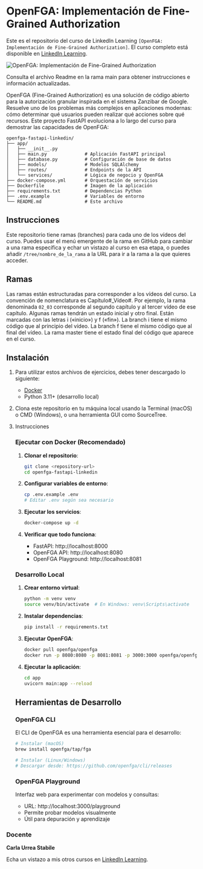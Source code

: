 # OpenFGA: Implementación de Fine-Grained Authorization		

Este es el repositorio del curso de LinkedIn Learning `[OpenFGA: Implementación de Fine-Grained Authorization]`. El curso completo está disponible en [LinkedIn Learning][lil-course-url].

![OpenFGA: Implementación de Fine-Grained Authorization][lil-thumbnail-url] 

Consulta el archivo Readme en la rama main para obtener instrucciones e información actualizadas.

OpenFGA (Fine-Grained Authorization) es una solución de código abierto para la autorización granular inspirada en el sistema Zanzibar de Google. Resuelve uno de los problemas más complejos en aplicaciones modernas: cómo determinar qué usuarios pueden realizar qué acciones sobre qué recursos.
Este proyecto FastAPI evoluciona a lo largo del curso para demostrar las capacidades de OpenFGA:

```
openfga-fastapi-linkedin/
├── app/
│   ├── __init__.py
│   ├── main.py              # Aplicación FastAPI principal
│   ├── database.py          # Configuración de base de datos
│   ├── models/              # Modelos SQLAlchemy
│   ├── routes/              # Endpoints de la API
│   └── services/            # Lógica de negocio y OpenFGA
├── docker-compose.yml       # Orquestación de servicios
├── Dockerfile               # Imagen de la aplicación
├── requirements.txt         # Dependencias Python
├── .env.example             # Variables de entorno
└── README.md                # Este archivo
```

## Instrucciones

Este repositorio tiene ramas (branches) para cada uno de los vídeos del curso. Puedes usar el menú emergente de la rama en GitHub para cambiar a una rama específica y echar un vistazo al curso en esa etapa, o puedes añadir `/tree/nombre_de_la_rama` a la URL para ir a la rama a la que quieres acceder.

## Ramas

Las ramas están estructuradas para corresponder a los vídeos del curso. La convención de nomenclatura es Capítulo#_Vídeo#. Por ejemplo, la rama denominada `02_03` corresponde al segundo capítulo y al tercer vídeo de ese capítulo. Algunas ramas tendrán un estado inicial y otro final. Están marcadas con las letras i («inicio») y f («fin»). La branch i tiene el mismo código que al principio del vídeo. La branch f tiene el mismo código que al final del vídeo. La rama master tiene el estado final del código que aparece en el curso.

## Instalación

1. Para utilizar estos archivos de ejercicios, debes tener descargado lo siguiente:
   - [Docker](https://www.docker.com/get-started/)
   - Python 3.11+ (desarrollo local)

2. Clona este repositorio en tu máquina local usando la Terminal (macOS) o CMD (Windows), o una herramienta GUI como SourceTree.
3. Instrucciones 

   ### Ejecutar con Docker (Recomendado)

   1. **Clonar el repositorio**:
      ```bash
      git clone <repository-url>
      cd openfga-fastapi-linkedin
      ```

   2. **Configurar variables de entorno**:
      ```bash
      cp .env.example .env
      # Editar .env según sea necesario
      ```

   3. **Ejecutar los servicios**:
      ```bash
      docker-compose up -d
      ```

   4. **Verificar que todo funciona**:
      - FastAPI: http://localhost:8000
      - OpenFGA API: http://localhost:8080
      - OpenFGA Playground: http://localhost:8081

   ### Desarrollo Local

   1. **Crear entorno virtual**:
      ```bash
      python -m venv venv
      source venv/bin/activate  # En Windows: venv\Scripts\activate
      ```

   2. **Instalar dependencias**:
      ```bash
      pip install -r requirements.txt
      ```

   3. **Ejecutar OpenFGA**:
      ```bash
      docker pull openfga/openfga
      docker run -p 8080:8080 -p 8081:8081 -p 3000:3000 openfga/openfga run
      ```

   4. **Ejecutar la aplicación**:
      ```bash
      cd app
      uvicorn main:app --reload
      ```

   ## Herramientas de Desarrollo

   ### OpenFGA CLI

   El CLI de OpenFGA es una herramienta esencial para el desarrollo:

   ```bash
   # Instalar (macOS)
   brew install openfga/tap/fga

   # Instalar (Linux/Windows)
   # Descargar desde: https://github.com/openfga/cli/releases
   ```

   ### OpenFGA Playground

   Interfaz web para experimentar con modelos y consultas:
   - URL: http://localhost:3000/playground
   - Permite probar modelos visualmente
   - Útil para depuración y aprendizaje

### Docente

**Carla Urrea Stabile**

Echa un vistazo a mis otros cursos en [LinkedIn Learning](https://www.linkedin.com/learning/instructors/carla-urrea-stabile).

[0]: # (Replace these placeholder URLs with actual course URLs)
[lil-course-url]: https://www.linkedin.com/learning/openfga-implementacion-de-fine-grained-authorization
[lil-thumbnail-url]: https://media.licdn.com/dms/image/v2/D4E0DAQHXDdFv5CfHVA/learning-public-crop_675_1200/B4EZmfvPnnIMAc-/0/1759321586463?e=2147483647&v=beta&t=ml2D8-GQVM1_t0C3M1xzA0WkGJ6FzaeBN8k7wmKuGSo

[1]: # (End of ES-Instruction ###############################################################################################)
	
